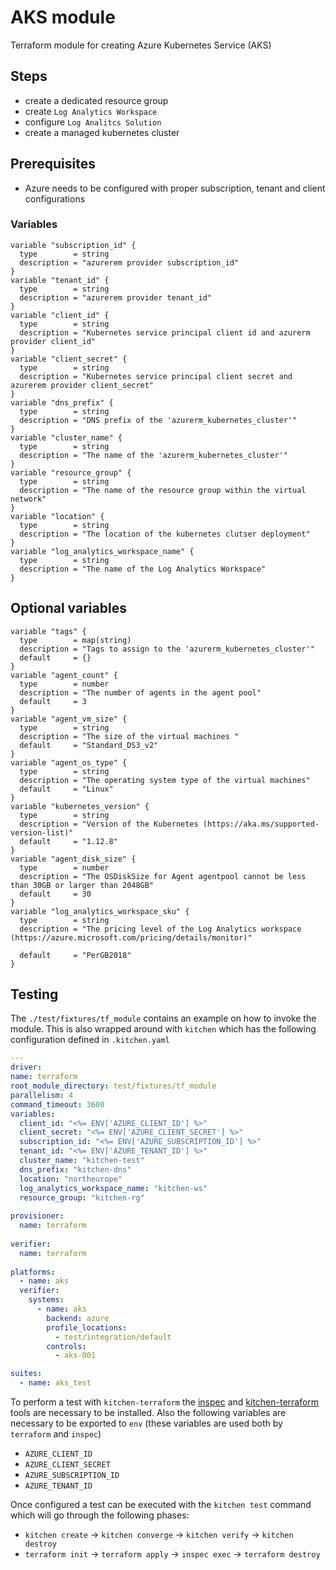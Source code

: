 # **AKS module**

Terraform module for creating Azure Kubernetes Service (AKS)


## Steps

* create a dedicated resource group
* create `Log Analytics Workspace`
* configure `Log Analitcs Solution`
* create a managed kubernetes cluster

## Prerequisites
* Azure needs to be configured with proper subscription, tenant and client configurations
### Variables
```hcl
variable "subscription_id" {
  type        = string
  description = "azurerem provider subscription_id"
}
variable "tenant_id" {
  type        = string
  description = "azurerem provider tenant_id"
}
variable "client_id" {
  type        = string
  description = "Kubernetes service principal client id and azurerm provider client_id"
}
variable "client_secret" {
  type        = string
  description = "Kubernetes service principal client secret and azurerem provider client_secret"
}
variable "dns_prefix" {
  type        = string
  description = "DNS prefix of the 'azurerm_kubernetes_cluster'"
}
variable "cluster_name" {
  type        = string
  description = "The name of the 'azurerm_kubernetes_cluster'"
}
variable "resource_group" {
  type        = string
  description = "The name of the resource group within the virtual network"
}
variable "location" {
  type        = string
  description = "The location of the kubernetes clutser deployment"
}
variable "log_analytics_workspace_name" {
  type        = string
  description = "The name of the Log Analytics Workspace"
}
```
## Optional variables
```hcl
variable "tags" {
  type        = map(string)
  description = "Tags to assign to the 'azurerm_kubernetes_cluster'"
  default     = {}
}
variable "agent_count" {
  type        = number
  description = "The number of agents in the agent pool"
  default     = 3
}
variable "agent_vm_size" {
  type        = string
  description = "The size of the virtual machines "
  default     = "Standard_DS3_v2"
}
variable "agent_os_type" {
  type        = string
  description = "The operating system type of the virtual machines"
  default     = "Linux"
}
variable "kubernetes_version" {
  type        = string
  description = "Version of the Kubernetes (https://aka.ms/supported-version-list)"
  default     = "1.12.8"
}
variable "agent_disk_size" {
  type        = number
  description = "The OSDiskSize for Agent agentpool cannot be less than 30GB or larger than 2048GB"
  default     = 30
}
variable "log_analytics_workspace_sku" {
  type        = string
  description = "The pricing level of the Log Analytics workspace (https://azure.microsoft.com/pricing/details/monitor)"

  default     = "PerGB2018"
}
```
## Testing
The  `./test/fixtures/tf_module` contains an example on how to invoke the module. This is also wrapped around with `kitchen` which has the following configuration defined in `.kitchen.yaml`
```yaml
---
driver:
name: terraform
root_module_directory: test/fixtures/tf_module
parallelism: 4
command_timeout: 3600
variables:
  client_id: "<%= ENV['AZURE_CLIENT_ID'] %>"
  client_secret: "<%= ENV['AZURE_CLIENT_SECRET'] %>"
  subscription_id: "<%= ENV['AZURE_SUBSCRIPTION_ID'] %>"
  tenant_id: "<%= ENV['AZURE_TENANT_ID'] %>"
  cluster_name: "kitchen-test"
  dns_prefix: "kitchen-dns"
  location: "northeurope"
  log_analytics_workspace_name: "kitchen-ws"
  resource_group: "kitchen-rg"
  
provisioner:
  name: terraform
  
verifier:
  name: terraform
  
platforms:
  - name: aks
  verifier:
    systems:
      - name: aks
        backend: azure
        profile_locations:
          - test/integration/default
        controls:
          - aks-001

suites:
  - name: aks_test
```
To perform a test with `kitchen-terraform`  the [inspec](https://www.inspec.io/) and [kitchen-terraform](https://newcontext-oss.github.io/kitchen-terraform/) tools are necessary to be installed. Also the following variables are necessary to be exported to `env` (these variables are used both by `terraform` and `inspec`)
* `AZURE_CLIENT_ID`
* `AZURE_CLIENT_SECRET`
* `AZURE_SUBSCRIPTION_ID`
* `AZURE_TENANT_ID`

Once configured a test can be executed with the `kitchen test` command which will go through the following phases:
* `kitchen create` -> `kitchen converge` -> `kitchen verify` -> `kitchen destroy`
* `terraform init` -> `terraform apply` -> `inspec exec` -> `terraform destroy`
